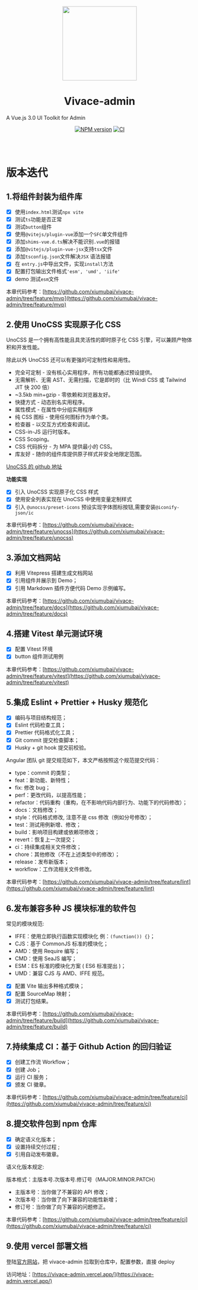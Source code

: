<br>

<p align="center">
<img src="https://github.com/smarty-team/smarty-admin/blob/main/assets/logo.jpeg" style="width:200px;" />
</p>

<h1 align="center">Vivace-admin</h1>

<p align="center">

A Vue.js 3.0 UI Toolkit for Admin

</p>

<p align="center">
    <a href="https://www.npmjs.com/package/smarty-admin-ui"><img src="https://img.shields.io/npm/v/smarty-admin-ui?color=c95f8b&amp;label=" alt="NPM version"></a>
    <a href="https://github.com/smarty-team/smarty-admin/actions/workflows/main.yml"><img src="https://github.com/smarty-team/smarty-admin/actions/workflows/main.yml/badge.svg?branch=main" alt="CI" style="max-width: 100%;"></a>
</p>

<br>
<br>

# 版本迭代

## 1.将组件封装为组件库

- [x] 使用`index.html`测试`npx vite`
- [x] 测试`ts`功能是否正常
- [x] 测试`button`组件
- [x] 使用`@vitejs/plugin-vue`添加一个`SFC`单文件组件
- [x] 添加`shims-vue.d.ts`解决不能识别`.vue`的报错
- [x] 添加`@vitejs/plugin-vue-jsx`支持`tsx`文件
- [x] 添加`tsconfig.json`文件解决`JSX` 语法报错
- [x] 在 `entry.js`中导出文件，实现`install`方法
- [x] 配置打包输出文件格式`'esm', 'umd', 'iife'`
- [x] demo 测试`esm`文件

本章代码参考：[https://github.com/xiumubai/vivace-admin/tree/feature/mvp](https://github.com/xiumubai/vivace-admin/tree/feature/mvp)

## 2.使用 UnoCSS 实现原子化 CSS

UnoCSS 是一个拥有高性能且具灵活性的即时原子化 CSS 引擎，可以兼顾产物体积和开发性能。

除此以外 UnoCSS 还可以有更强的可定制性和易用性。

- 完全可定制 - 没有核心实用程序，所有功能都通过预设提供。
- 无需解析、无需 AST、无需扫描，它是即时的（比 Windi CSS 或 Tailwind JIT 快 200 倍）
- ~3.5kb min+gzip - 零依赖和浏览器友好。
- 快捷方式 - 动态别名实用程序。
- 属性模式 - 在属性中分组实用程序
- 纯 CSS 图标 - 使用任何图标作为单个类。
- 检查器 - 以交互方式检查和调试。
- CSS-in-JS 运行时版本。
- CSS Scoping。
- CSS 代码拆分 - 为 MPA 提供最小的 CSS。
- 库友好 - 随你的组件库提供原子样式并安全地限定范围。

[UnoCSS 的 github 地址](https://github.com/unocss/unocss)

**功能实现**

- [x] 引入 UnoCSS 实现原子化 CSS 样式
- [x] 使用安全列表实现在 UnoCSS 中使用变量定制样式
- [x] 引入 `@unocss/preset-icons` 预设实现字体图标按钮,需要安装`@iconify-json/ic`

本章代码参考：[https://github.com/xiumubai/vivace-admin/tree/feature/unocss](https://github.com/xiumubai/vivace-admin/tree/feature/unocss)

## 3.添加文档网站

- [x] 利用 Vitepress 搭建生成文档网站
- [x] 引用组件并展示到 Demo；
- [x] 引用 Markdown 插件方便代码 Demo 示例编写。

本章代码参考：[https://github.com/xiumubai/vivace-admin/tree/feature/docs](https://github.com/xiumubai/vivace-admin/tree/feature/docs)

## 4.搭建 Vitest 单元测试环境

- [x] 配置 Vitest 环境
- [x] button 组件测试用例

本章代码参考：[https://github.com/xiumubai/vivace-admin/tree/feature/vitest](https://github.com/xiumubai/vivace-admin/tree/feature/vitest)

## 5.集成 Eslint + Prettier + Husky 规范化

- [x] 编码与项目结构规范；
- [x] Eslint 代码检查工具；
- [x] Prettier 代码格式化工具；
- [x] Git commit 提交检查脚本；
- [x] Husky + git hook 提交前校验。

Angular 团队 git 提交规范如下，本文严格按照这个规范提交代码：

- type：commit 的类型；
- feat：新功能、新特性；
- fix: 修改 bug；
- perf：更改代码，以提高性能；
- refactor：代码重构（重构，在不影响代码内部行为、功能下的代码修改）；
- docs：文档修改；
- style：代码格式修改, 注意不是 css 修改（例如分号修改）；
- test：测试用例新增、修改；
- build：影响项目构建或依赖项修改；
- revert：恢复上一次提交；
- ci：持续集成相关文件修改；
- chore：其他修改（不在上述类型中的修改）；
- release：发布新版本；
- workflow：工作流相关文件修改。

本章代码参考：[https://github.com/xiumubai/vivace-admin/tree/feature/lint](https://github.com/xiumubai/vivace-admin/tree/feature/lint)

## 6.发布兼容多种 JS 模块标准的软件包

常见的模块规范:

- IFFE：使用立即执行函数实现模块化 例：`(function()) {}`；
- CJS：基于 CommonJS 标准的模块化；
- AMD：使用 Require 编写；
- CMD：使用 SeaJS 编写；
- ESM：ES 标准的模块化方案 ( ES6 标准提出 )；
- UMD：兼容 CJS 与 AMD、IFFE 规范。

- [x] 配置 Vite 输出多种格式模块；
- [x] 配置 SourceMap 映射；
- [x] 测试打包结果。

本章代码参考：[https://github.com/xiumubai/vivace-admin/tree/feature/build](https://github.com/xiumubai/vivace-admin/tree/feature/build)

## 7.持续集成 CI：基于 Github Action 的回归验证

- [x] 创建工作流 Workflow；
- [x] 创建 Job；
- [x] 运行 CI 服务；
- [x] 颁发 CI 徽章。

本章代码参考：[https://github.com/xiumubai/vivace-admin/tree/feature/ci](https://github.com/xiumubai/vivace-admin/tree/feature/ci)

## 8.提交软件包到 npm 仓库

- [x] 确定语义化版本；
- [x] 设置持续交付过程 ;
- [x] 引用自动发布徽章。

语义化版本规定:

版本格式：主版本号.次版本号.修订号（MAJOR.MINOR.PATCH）

- 主版本号：当你做了不兼容的 API 修改；
- 次版本号：当你做了向下兼容的功能性新增；
- 修订号：当你做了向下兼容的问题修正。

本章代码参考：[https://github.com/xiumubai/vivace-admin/tree/feature/ci](https://github.com/xiumubai/vivace-admin/tree/feature/ci)

## 9.使用 vercel 部署文档

登陆[官方网站](https://vercel.com/)，把 vivace-admin 拉取到仓库中，配置参数，直接 deploy

访问地址：[https://vivace-admin.vercel.app/](https://vivace-admin.vercel.app/)
